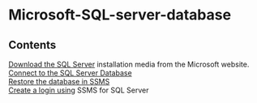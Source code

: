 Microsoft-SQL-server-database
============
## Contents 
[Download the SQL Server](sections/01-Install-SQL-server.md) installation media from the Microsoft website.<br>
[Connect to the SQL Server Database](sections/04-Connect-to-Server-Database.md)<br>
[Restore the database in SSMS](sections/02-Restore-database.md)<br> 
[Create a login using](sections/03-Create-a-login-using.md) SSMS for SQL Server 
[](sections/01-Install-SQL-server.md) 
